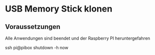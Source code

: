# USB Memory Stick klonen

## Voraussetzungen

Alle Anwendungen sind beendet und der Raspberry PI heruntergefahren

  ssh pi@pibox
  shutdown -h now
  

